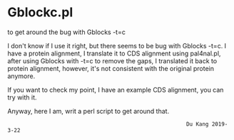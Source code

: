 # Gblockc.pl
to get around the bug with Gblocks -t=c

I don't know if I use it right, but there seems to be bug with Gblocks -t=c.
I have a protein alignment, I translate it to CDS alignment using pal4nal.pl, after using Gblocks with -t=c to remove the gaps, I translated it back to protein alignment, however, it's not consistent with the original protein anymore.

If you want to check my point, I have an example CDS alignment, you can try with it.

Anyway, here I am, writ a perl script to get around that.

                                                            Du Kang 2019-3-22
